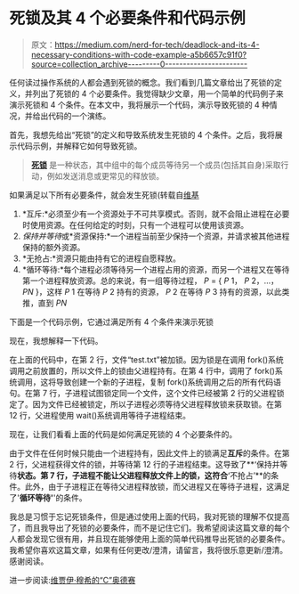 # 死锁及其 4 个必要条件和代码示例

> 原文：<https://medium.com/nerd-for-tech/deadlock-and-its-4-necessary-conditions-with-code-example-a5b6657c91f0?source=collection_archive---------0----------------------->

任何读过操作系统的人都会遇到死锁的概念。我们看到几篇文章给出了死锁的定义，并列出了死锁的 4 个必要条件。我觉得缺少文章，用一个简单的代码例子来演示死锁和 4 个条件。在本文中，我将展示一个代码，演示导致死锁的 4 种情况，并给出代码的一个演练。

首先，我想先给出“死锁”的定义和导致系统发生死锁的 4 个条件。之后，我将展示代码示例，并解释它如何导致死锁。

> [**死锁**](https://en.wikipedia.org/wiki/Deadlock) 是一种状态，其中组中的每个成员等待另一个成员(包括其自身)采取行动，例如发送消息或更常见的释放锁。

如果满足以下所有必要条件，就会发生死锁(转载自[维基](https://en.wikipedia.org/wiki/Deadlock)

1.  *互斥:*必须至少有一个资源处于不可共享模式。否则，就不会阻止进程在必要时使用资源。在任何给定的时刻，只有一个进程可以使用该资源。
2.  *保持并等待*或*资源保持:*一个进程当前至少保持一个资源，并请求被其他进程保持的额外资源。
3.  *无抢占:*资源只能由持有它的进程自愿释放。
4.  *循环等待:*每个进程必须等待另一个进程占用的资源，而另一个进程又在等待第一个进程释放资源。总的来说，有一组等待过程， *P* = { *P* 1， *P* 2，…， *PN* }，这样 *P* 1 在等待 *P* 2 持有的资源， *P* 2 在等待 *P* 3 持有的资源，以此类推，直到 *PN*

下面是一个代码示例，它通过满足所有 4 个条件来演示死锁

现在，我想解释一下代码。

在上面的代码中，在第 2 行，文件“test.txt”被加锁。因为锁是在调用 fork()系统调用之前放置的，所以文件上的锁由父进程持有。在第 4 行中，调用了 fork()系统调用，这将导致创建一个新的子进程，复制 fork()系统调用之后的所有代码语句。在第 7 行，子进程试图锁定同一个文件，这个文件已经被第 2 行的父进程锁定了。因为文件已经被锁定，所以子进程必须等待父进程释放锁来获取锁。在第 12 行，父进程使用 wait()系统调用等待子进程结束。

现在，让我们看看上面的代码是如何满足死锁的 4 个必要条件的。

由于文件在任何时候只能由一个进程持有，因此文件上的锁满足**互斥**的条件。在第 2 行，父进程获得文件的锁，并等待第 12 行的子进程结束。这导致了**‘保持并等待**状态。第 7 行，子进程不能让父进程释放文件上的锁，这符合**‘不抢占’**的条件。此外，由于子进程正在等待父进程释放锁，而父进程又在等待子进程，这满足了'**循环等待'**'的条件。

我总是习惯于忘记死锁条件，但是通过使用上面的代码，我对死锁的理解不仅提高了，而且我导出了死锁的必要条件，而不是记住它们。我希望阅读这篇文章的每个人都会发现它很有用，并且现在能够使用上面的简单代码推导出死锁的必要条件。我希望你喜欢这篇文章，如果有任何更改/澄清，请留言，我将很乐意更新/澄清。感谢阅读。

进一步阅读:[维贾伊·穆希的“C”奥德赛](https://www.goodreads.com/book/show/2523069.The_C_Odyssey)